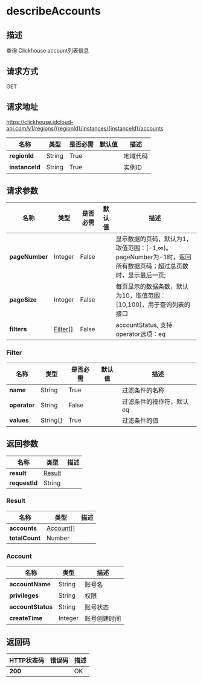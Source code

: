 # describeAccounts


## 描述
查询 Clickhouse account列表信息

## 请求方式
GET

## 请求地址
https://clickhouse.jdcloud-api.com/v1/regions/{regionId}/instances/{instanceId}/accounts

|名称|类型|是否必需|默认值|描述|
|---|---|---|---|---|
|**regionId**|String|True| |地域代码|
|**instanceId**|String|True| |实例ID|

## 请求参数
|名称|类型|是否必需|默认值|描述|
|---|---|---|---|---|
|**pageNumber**|Integer|False| |显示数据的页码，默认为1，取值范围：[-1,∞)。pageNumber为-1时，返回所有数据页码；超过总页数时，显示最后一页;|
|**pageSize**|Integer|False| |每页显示的数据条数，默认为10，取值范围：[10,100]，用于查询列表的接口|
|**filters**|[Filter[]](describeaccounts#filter)|False| |accountStatus, 支持operator选项：eq<br>|

### <div id="filter">Filter</div>
|名称|类型|是否必需|默认值|描述|
|---|---|---|---|---|
|**name**|String|True| |过滤条件的名称|
|**operator**|String|False| |过滤条件的操作符，默认eq|
|**values**|String[]|True| |过滤条件的值|

## 返回参数
|名称|类型|描述|
|---|---|---|
|**result**|[Result](describeaccounts#result)| |
|**requestId**|String| |

### <div id="result">Result</div>
|名称|类型|描述|
|---|---|---|
|**accounts**|[Account[]](describeaccounts#account)| |
|**totalCount**|Number| |
### <div id="account">Account</div>
|名称|类型|描述|
|---|---|---|
|**accountName**|String|账号名|
|**privileges**|String|权限|
|**accountStatus**|String|账号状态|
|**createTime**|Integer|账号创建时间|

## 返回码
|HTTP状态码|错误码|描述|
|---|---|---|
|**200**||OK|
